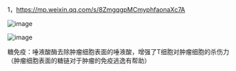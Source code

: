 1，https://mp.weixin.qq.com/s/8ZmgqgpMCmyphfaonaXc7A

![image](https://github.com/user-attachments/assets/0497f363-3a01-4df2-8b80-20039667673d)

![image](https://github.com/user-attachments/assets/ec0bbab5-246b-4fec-9d2e-0eae78bdc2b4)


糖免疫：唾液酸酶去除肿瘤细胞表面的唾液酸，增强了T细胞对肿瘤细胞的杀伤力（肿瘤细胞表面的糖链对于肿瘤的免疫逃逸有帮助）

